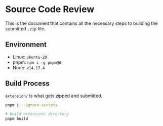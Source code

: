 # Source Code Review

This is the document that contains all the necessary steps to building the submitted `.zip` file.

## Environment

- Linux: `ubuntu-20`
- pnpm: `npm i -g pnpm@6`
- Node: `v14.17.4`

## Build Process

`extension/` is what gets zipped and submitted.

```bash
pnpm i --ignore-scripts

# build extension/ directory
pnpm build
```

